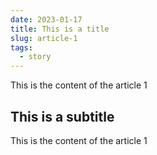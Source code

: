 ```yaml
---
date: 2023-01-17
title: This is a title
slug: article-1
tags:
  - story
---
```


This is the content of the article 1

## This is a subtitle

This is the content of the article 1
